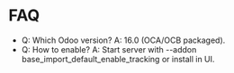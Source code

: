 # FAQ

- Q: Which Odoo version? A: 16.0 (OCA/OCB packaged).
- Q: How to enable? A: Start server with --addon base_import_default_enable_tracking or install in UI.
